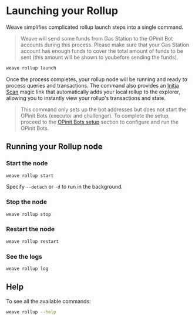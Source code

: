 # Launching your Rollup

Weave simplifies complicated rollup launch steps into a single command.

> Weave will send some funds from Gas Station to the OPinit Bot accounts during this process. Please make sure that your Gas Station account has enough funds to cover the total amount of funds to be sent (this amount will be shown to youbefore sending the funds).

```bash
weave rollup launch
```

Once the process completes, your rollup node will be running and ready to process queries and transactions.
The command also provides an [Initia Scan](https://scan.testnet.initia.xyz/) magic link that automatically adds your local rollup to the explorer, allowing you to instantly view your rollup's transactions and state.


> This command only sets up the bot addresses but does not start the OPinit Bots (executor and challenger). To complete the setup, proceed to the [OPinit Bots setup](/docs/opinit_bots.md) section to configure and run the OPinit Bots.

## Running your Rollup node

### Start the node

```bash
weave rollup start
```
Specify `--detach` or `-d` to run in the background.

### Stop the node

```bash
weave rollup stop
```

### Restart the node

```bash
weave rollup restart
```

### See the logs

```bash
weave rollup log
```

## Help

To see all the available commands:

```bash
weave rollup --help
```
